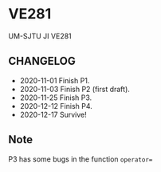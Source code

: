 # VE281
UM-SJTU JI VE281

## CHANGELOG
+ 2020-11-01 Finish P1.
+ 2020-11-03 Finish P2 (first draft).
+ 2020-11-25 Finish P3.
+ 2020-12-12 Finish P4.
+ 2020-12-17 Survive!

## Note
P3 has some bugs in the function `operator=`

